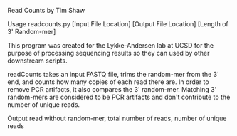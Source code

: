 Read Counts
by Tim Shaw

Usage
readcounts.py [Input File Location] [Output File Location] [Length of 3' Random-mer]

This program was created for the Lykke-Andersen lab at UCSD for the purpose of processing sequencing results so they can
used by other downstream scripts.

readCounts takes an input FASTQ file, trims the random-mer from the 3' end, and counts how many copies of each read there
are. In order to remove PCR artifacts, it also compares the 3' random-mer. Matching 3' random-mers are considered to be
PCR artifacts and don't contribute to the number of unique reads.

Output
read without random-mer, total number of reads, number of unique reads
